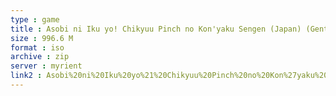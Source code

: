 ```yaml
---
type : game
title : Asobi ni Iku yo! Chikyuu Pinch no Kon'yaku Sengen (Japan) (Genteiban)
size : 996.6 M
format : iso
archive : zip
server : myrient
link2 : Asobi%20ni%20Iku%20yo%21%20Chikyuu%20Pinch%20no%20Kon%27yaku%20Sengen%20%28Japan%29%20%28Genteiban%29
---
```

